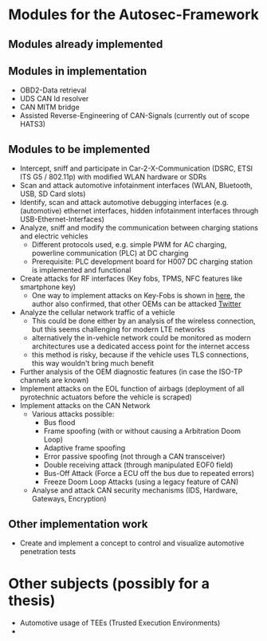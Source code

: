 #  Modules for the Autosec-Framework

## Modules already implemented

## Modules in implementation

- OBD2-Data retrieval 
- UDS CAN Id resolver
- CAN MITM bridge
- Assisted Reverse-Engineering of CAN-Signals (currently out of scope HATS3)

## Modules to be implemented

- Intercept, sniff and participate in Car-2-X-Communication (DSRC, ETSI ITS G5 / 802.11p) with modified WLAN hardware or SDRs
- Scan and attack automotive infotainment interfaces (WLAN, Bluetooth, USB, SD Card slots)
- Identify, scan and attack automotive debugging interfaces (e.g. (automotive) ethernet interfaces, hidden infotainment interfaces through USB-Ethernet-Interfaces)
- Analyze, sniff and modify the communication between charging stations and electric vehicles 
  - Different protocols used, e.g. simple PWM for AC charging, powerline communication (PLC) at DC charging
  - Prerequisite: PLC development board for H007 DC charging station is implemented and functional
- Create attacks for RF interfaces (Key fobs, TPMS, NFC features like smartphone key)
  - One way to implement attacks on Key-Fobs is shown in [here](https://labs.jumpsec.com/car-hacking-manual-bypass-of-modern-rolling-code-implementations/), the author also confirmed, that other OEMs can be attacked [Twitter](https://twitter.com/iamscarecrow1/status/1420649272169664513?s=21)
- Analyze the cellular network traffic of a vehicle
  - This could be done either by an analysis of the wireless connection, but this seems challenging for modern LTE networks
  - alternatively the in-vehicle network could be monitored as modern architectures use a dedicated access point for the internet access
  - this method is risky, because if the vehicle uses TLS connections, this way wouldn't bring much benefit
- Further analysis of the OEM diagnostic features (in case the ISO-TP channels are known)
- Implement attacks on the EOL function of airbags (deployment of all pyrotechnic actuators before the vehicle is scraped)
- Implement attacks on the CAN Network
  - Various attacks possible:
    - Bus flood
    - Frame spoofing (with or without causing a Arbitration Doom Loop)
    - Adaptive frame spoofing
    - Error passive spoofing (not through a CAN transceiver)
    - Double receiving attack (through manipulated EOF0 field)
    - Bus-Off Attack (Force a ECU off the bus due to repeated errors)
    - Freeze Doom Loop Attacks (using a legacy feature of CAN)
  - Analyse and attack CAN security mechanisms (IDS, Hardware, Gateways, Encryption)


## Other implementation work

- Create and implement a concept to control and visualize automotive penetration tests

# Other subjects (possibly for a thesis)

-  Automotive usage of TEEs (Trusted Execution Environments)
-  